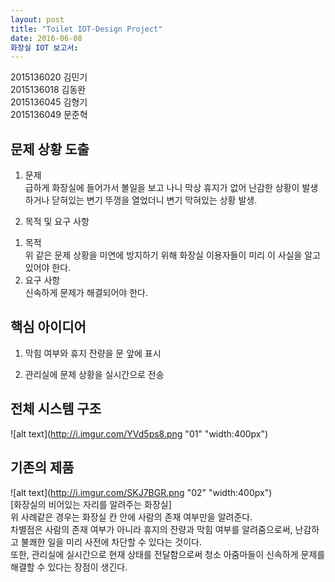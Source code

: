 ```yaml
---
layout: post
title: "Toilet IOT-Design Project"
date: 2016-06-08
화장실 IOT 보고서:
---
```


2015136020 김민기<br />2015136018 김동완<br />2015136045 김형기<br />2015136049 문준혁<br />


## 문제 상황 도출


1. 문제<br />
급하게 화장실에 들어가서 볼일을 보고 나니 막상 휴지가 없어 난감한 상황이 발생하거나
닫혀있는 변기 뚜껑을 열었더니 변기 막혀있는 상황 발생.

2. 목적 및 요구 사항<br />
1) 목적<br />
위 같은 문제 상황을 미연에 방지하기 위해 화장실 이용자들이 미리 이 사실을 알고 있어야 한다.<br />
2) 요구 사항<br />
신속하게 문제가 해결되어야 한다.<br />



## 핵심 아이디어

1. 막힘 여부와 휴지 잔량을 문 앞에 표시<br />

2. 관리실에 문제 상황을 실시간으로 전송<br />




## 전체 시스템 구조

![alt text](http://i.imgur.com/YVd5ps8.png "01" "width:400px")


## 기존의 제품

![alt text](http://i.imgur.com/SKJ7BGR.png "02" "width:400px")<br />
[화장실의 비어있는 자리를 알려주는 화장실]<br />
위 사례같은 경우는 화장실 칸 안에 사람의 존재 여부만을 알려준다.<br />
차별점은 사람의 존재 여부가 아니라 휴지의 잔량과 막힘 여부를 알려줌으로써, 난감하고 불쾌한 일을 미리 사전에 차단할 수 있다는 것이다.<br />
또한, 관리실에 실시간으로 현재 상태를 전달함으로써 청소 아줌마들이 신속하게 문제를 해결할 수 있다는 장점이 생긴다.
